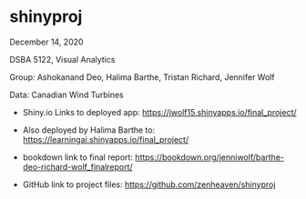 # shinyproj
December 14, 2020

DSBA 5122, Visual Analytics

Group: Ashokanand Deo, Halima Barthe, Tristan Richard, Jennifer Wolf

Data: Canadian Wind Turbines


- Shiny.io Links to deployed app:
https://jwolf15.shinyapps.io/final_project/ 

- Also deployed by Halima Barthe to:
https://learningai.shinyapps.io/final_project/

- bookdown link to final report:
https://bookdown.org/jenniwolf/barthe-deo-richard-wolf_finalreport/

- GitHub link to project files:
https://github.com/zenheaven/shinyproj


